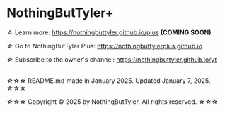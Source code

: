 # NothingButTyler+ 
☆ Learn more: https://nothingbuttyler.github.io/plus **(COMING SOON)**

☆ Go to NothingButTyler Plus: https://nothingbuttylerplus.github.io

☆ Subscribe to the owner's channel: https://nothingbuttyler.github.io/yt

<br>
☆☆☆ README.md made in January 2025. Updated January 7, 2025. ☆☆☆

☆☆☆ Copyright &copy; 2025 by NothingButTyler. All rights reserved. ☆☆☆ 
